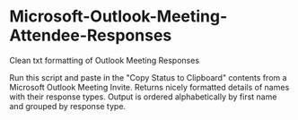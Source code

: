 # Microsoft-Outlook-Meeting-Attendee-Responses
Clean txt formatting of Outlook Meeting Responses

Run this script and paste in the "Copy Status to Clipboard" contents from a Microsoft Outlook Meeting Invite.
Returns nicely formatted details of names with their response types. Output is ordered alphabetically by first name and
grouped by response type.
